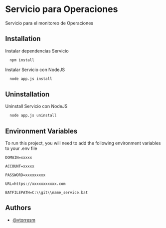 
# Servicio para Operaciones

Servicio para el monitoreo de Operaciones


## Installation

Instalar dependencias Servicio

```bash
  npm install
```

Instalar Servicio con NodeJS

```bash
  node app.js install
```

## Uninstallation

Uninstall Servicio con NodeJS

```bash
  node app.js uninstall
```

## Environment Variables

To run this project, you will need to add the following environment variables to your .env file

`DOMAIN=xxxxx`

`ACCOUNT=xxxxx`

`PASSWORD=xxxxxxxxx`

`URL=https://xxxxxxxxxxx.com`

`BATFILEPATH=C:\\git\\name_service.bat`


## Authors

- [@vtorresm](https://github.com/vtorresm)

